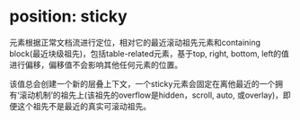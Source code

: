 # position: sticky

元素根据正常文档流进行定位，相对它的最近滚动祖先元素和containing block(最近块级祖先)，包括table-related元素，基于top, right, bottom, left的值进行偏移，偏移值不会影响其他任何元素的位置。

该值总会创建一个新的层叠上下文，一个sticky元素会固定在离他最近的一个拥有‘滚动机制’的祖先上(该祖先的overflow是hidden，scroll, auto, 或overlay)，即便这个祖先不是最近的真实可滚动祖先。